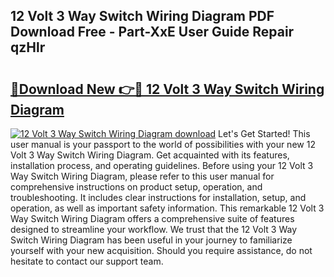 ## 12 Volt 3 Way Switch Wiring Diagram PDF Download Free - Part-XxE User Guide Repair qzHlr

# <h2><a href="http://dfic07.blite.top/?on=12+Volt+3+Way+Switch+Wiring+Diagram">🔗Download New 👉🔴 12 Volt 3 Way Switch Wiring Diagram</a></h2>

[![12 Volt 3 Way Switch Wiring Diagram download](https://i.imgur.com/lujVjoI.png)](http://dfic07.blite.top/?on=12+Volt+3+Way+Switch+Wiring+Diagram)
Let's Get Started! This user manual is your passport to the world of possibilities with your new 12 Volt 3 Way Switch Wiring Diagram. Get acquainted with its features, installation process, and operating guidelines. Before using your 12 Volt 3 Way Switch Wiring Diagram, please refer to this user manual for comprehensive instructions on product setup, operation, and troubleshooting. It includes clear instructions for installation, setup, and operation, as well as important safety information. This remarkable 12 Volt 3 Way Switch Wiring Diagram offers a comprehensive suite of features designed to streamline your workflow. We trust that the 12 Volt 3 Way Switch Wiring Diagram has been useful in your journey to familiarize yourself with your new acquisition. Should you require assistance, do not hesitate to contact our support team.
